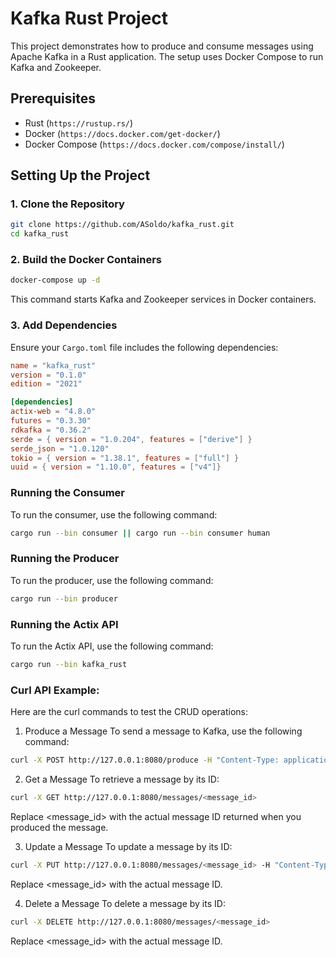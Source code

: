 # Kafka Rust Project

This project demonstrates how to produce and consume messages using Apache Kafka in a Rust application. The setup uses Docker Compose to run Kafka and Zookeeper.

## Prerequisites

- Rust (`https://rustup.rs/`)
- Docker (`https://docs.docker.com/get-docker/`)
- Docker Compose (`https://docs.docker.com/compose/install/`)

## Setting Up the Project

### 1. Clone the Repository

```sh
git clone https://github.com/ASoldo/kafka_rust.git
cd kafka_rust
```

### 2. Build the Docker Containers

```sh
docker-compose up -d
```

This command starts Kafka and Zookeeper services in Docker containers.

### 3. Add Dependencies

Ensure your `Cargo.toml` file includes the following dependencies:

```toml
name = "kafka_rust"
version = "0.1.0"
edition = "2021"

[dependencies]
actix-web = "4.8.0"
futures = "0.3.30"
rdkafka = "0.36.2"
serde = { version = "1.0.204", features = ["derive"] }
serde_json = "1.0.120"
tokio = { version = "1.38.1", features = ["full"] }
uuid = { version = "1.10.0", features = ["v4"]}
```

### Running the Consumer

To run the consumer, use the following command:

```sh
cargo run --bin consumer || cargo run --bin consumer human
```

### Running the Producer

To run the producer, use the following command:

```sh
cargo run --bin producer
```

### Running the Actix API

To run the Actix API, use the following command:

```sh
cargo run --bin kafka_rust
```

### Curl API Example:

Here are the curl commands to test the CRUD operations:

1. Produce a Message
   To send a message to Kafka, use the following command:

```sh
curl -X POST http://127.0.0.1:8080/produce -H "Content-Type: application/json" -d '{"message": "Hello, Kafka!", "key": "some_key"}'
```

2. Get a Message
   To retrieve a message by its ID:

```sh
curl -X GET http://127.0.0.1:8080/messages/<message_id>
```

Replace <message_id> with the actual message ID returned when you produced the message.

3. Update a Message
   To update a message by its ID:

```sh
curl -X PUT http://127.0.0.1:8080/messages/<message_id> -H "Content-Type: application/json" -d '{"message": "Updated message", "key": "new_key"}'
```

Replace <message_id> with the actual message ID.

4. Delete a Message
   To delete a message by its ID:

```sh
curl -X DELETE http://127.0.0.1:8080/messages/<message_id>
```

Replace <message_id> with the actual message ID.

